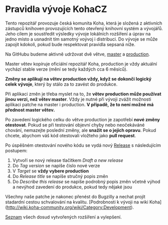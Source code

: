 Pravidla vývoje KohaCZ
=
Tento repozitář provozuje česká komunita Koha, která je složená z aktivních zástupců knihoven provozujících tento otevřený knihovní systém a vývojářů. Jeho cílem je soustředit výsledky vývoje lokálních rozšíření a úprav na jedno místo a usnadnit tím samotný voývoj i distribuci.
Do vývoje se může zapojit kdokoli, pokud bude respektovat pravidla sepsaná níže.

Na GitHubu budeme aktivně udržovat dvě větve, [master](https://github.com/open-source-knihovna/KohaCZ/tree/master) a [production](https://github.com/open-source-knihovna/KohaCZ/tree/production).

Master větev kopíruje oficiální repozitář Koha, production je vždy aktuální vychází stable verze (mění se tedy každých cca 6 měsíců).

**Změny se aplikují na větev production vždy, když se dokonči logický celek vývoje**, který by stálo za to zavést do produkce. 

Při aplikaci změn je třeba myslet na to, že **větev production může používat jinou verzi, než větev master**. Vždy je nutné při vývoji zvážit možnosti aplikaci patche na master i production. **V případě, že to není možné má přednost master větev.**

Po zavedení logického celku do větve production je zapotřebí **nové změny otestovat**. Pokud se při testování objevní chyby nebo neočekáváné chování, nemazejte poslední změny, ale **snažit se o jejich opravu**. Pokud chcete, abychom váš kód otestovali vložteho jako **pull request**.

Po úspěšném otestování nového kódu se vydá nový [Release](https://github.com/open-source-knihovna/KohaCZ/releases) s následujícím postupem:

1. Vytvoří se nový release tlačítkem *Draft a new release*
2. Do *Tag version* se napíše čislo nové verze
3. V *Target* se **vždy vybere production**
4. Do *Release title* se napíše stručný popis změn
5. Do *Describe this release* se napíše podrobný popis změn včetně výhod a nevýhod zavedení do produkce, pokud tedy nějaké jsou

Všechny naše patche je nakonec přenést do Bugzilly a nechat projít stadardní cestou schvalování na kvalitu. [Podrobnosti k vývoji na wiki Koha] (http://wiki.koha-community.org/wiki/Category:Development).

[Seznam](https://github.com/open-source-knihovna/KohaCZ/wiki/Zm%C4%9Bny-v-KohaCZ-oproti-standardn%C3%AD-instalaci) všech dosud vytvořených rozšíření a vylepšení.

